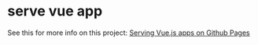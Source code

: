 # serve vue app

See this for more info on this project: [Serving Vue.js apps on Github Pages](https://blog.usmanity.com/serving-vue-js-apps-on-github-pages/)
